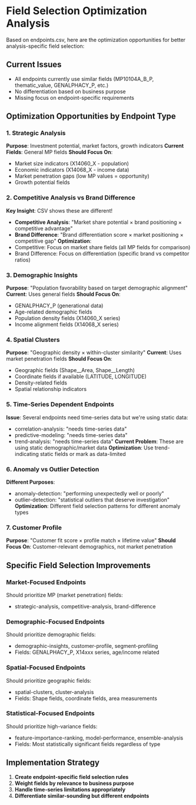 # Field Selection Optimization Analysis

Based on endpoints.csv, here are the optimization opportunities for better analysis-specific field selection:

## Current Issues
- All endpoints currently use similar fields (MP10104A_B_P, thematic_value, GENALPHACY_P, etc.)
- No differentiation based on business purpose
- Missing focus on endpoint-specific requirements

## Optimization Opportunities by Endpoint Type

### 1. **Strategic Analysis** 
**Purpose**: Investment potential, market factors, growth indicators
**Current Fields**: General MP fields
**Should Focus On**: 
- Market size indicators (X14060_X - population)
- Economic indicators (X14068_X - income data)
- Market penetration gaps (low MP values = opportunity)
- Growth potential fields

### 2. **Competitive Analysis vs Brand Difference**
**Key Insight**: CSV shows these are different!
- **Competitive Analysis**: "Market share potential × brand positioning × competitive advantage"
- **Brand Difference**: "Brand differentiation score × market positioning × competitive gap"
**Optimization**: 
- Competitive: Focus on market share fields (all MP fields for comparison)
- Brand Difference: Focus on differentiation (specific brand vs competitor ratios)

### 3. **Demographic Insights**
**Purpose**: "Population favorability based on target demographic alignment"
**Current**: Uses general fields
**Should Focus On**:
- GENALPHACY_P (generational data)
- Age-related demographic fields
- Population density fields (X14060_X series)
- Income alignment fields (X14068_X series)

### 4. **Spatial Clusters**
**Purpose**: "Geographic density × within-cluster similarity"
**Current**: Uses market penetration fields
**Should Focus On**:
- Geographic fields (Shape__Area, Shape__Length)
- Coordinate fields if available (LATITUDE, LONGITUDE)
- Density-related fields
- Spatial relationship indicators

### 5. **Time-Series Dependent Endpoints**
**Issue**: Several endpoints need time-series data but we're using static data:
- correlation-analysis: "needs time-series data"
- predictive-modeling: "needs time-series data" 
- trend-analysis: "needs time-series data"
**Current Problem**: These are using static demographic/market data
**Optimization**: Use trend-indicating static fields or mark as data-limited

### 6. **Anomaly vs Outlier Detection**
**Different Purposes**:
- anomaly-detection: "performing unexpectedly well or poorly"
- outlier-detection: "statistical outliers that deserve investigation"
**Optimization**: Different field selection patterns for different anomaly types

### 7. **Customer Profile**
**Purpose**: "Customer fit score × profile match × lifetime value"
**Should Focus On**: Customer-relevant demographics, not market penetration

## Specific Field Selection Improvements

### Market-Focused Endpoints
Should prioritize MP (market penetration) fields:
- strategic-analysis, competitive-analysis, brand-difference

### Demographic-Focused Endpoints  
Should prioritize demographic fields:
- demographic-insights, customer-profile, segment-profiling
- Fields: GENALPHACY_P, X14xxx series, age/income related

### Spatial-Focused Endpoints
Should prioritize geographic fields:
- spatial-clusters, cluster-analysis
- Fields: Shape fields, coordinate fields, area measurements

### Statistical-Focused Endpoints
Should prioritize high-variance fields:
- feature-importance-ranking, model-performance, ensemble-analysis
- Fields: Most statistically significant fields regardless of type

## Implementation Strategy

1. **Create endpoint-specific field selection rules**
2. **Weight fields by relevance to business purpose**
3. **Handle time-series limitations appropriately**
4. **Differentiate similar-sounding but different endpoints**